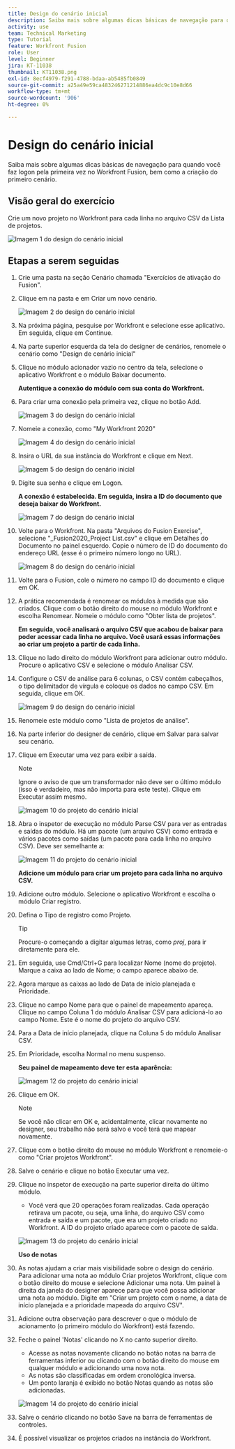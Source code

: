 ```yaml
---
title: Design do cenário inicial
description: Saiba mais sobre algumas dicas básicas de navegação para quando você faz logon pela primeira vez no Workfront Fusion, bem como a criação do primeiro cenário.
activity: use
team: Technical Marketing
type: Tutorial
feature: Workfront Fusion
role: User
level: Beginner
jira: KT-11038
thumbnail: KT11038.png
exl-id: 8ecf4979-f291-4788-bdaa-ab5485fb0849
source-git-commit: a25a49e59ca483246271214886ea4dc9c10e8d66
workflow-type: tm+mt
source-wordcount: '906'
ht-degree: 0%

---
```


# Design do cenário inicial

Saiba mais sobre algumas dicas básicas de navegação para quando você faz logon pela primeira vez no Workfront Fusion, bem como a criação do primeiro cenário.

## Visão geral do exercício

Crie um novo projeto no Workfront para cada linha no arquivo CSV da Lista de projetos.

![Imagem 1 do design do cenário inicial](../12-exercises/assets/initial-scenario-design-1.png)

## Etapas a serem seguidas

1. Crie uma pasta na seção Cenário chamada &quot;Exercícios de ativação do Fusion&quot;.
1. Clique em na pasta e em Criar um novo cenário.

   ![Imagem 2 do design do cenário inicial](../12-exercises/assets/initial-scenario-design-2.png)

1. Na próxima página, pesquise por Workfront e selecione esse aplicativo. Em seguida, clique em Continue.
1. Na parte superior esquerda da tela do designer de cenários, renomeie o cenário como &quot;Design de cenário inicial&quot;
1. Clique no módulo acionador vazio no centro da tela, selecione o aplicativo Workfront e o módulo Baixar documento.

   **Autentique a conexão do módulo com sua conta do Workfront.**

1. Para criar uma conexão pela primeira vez, clique no botão Add.

   ![Imagem 3 do design do cenário inicial](../12-exercises/assets/initial-scenario-design-3.png)

1. Nomeie a conexão, como &quot;My Workfront 2020&quot;

   ![Imagem 4 do design do cenário inicial](../12-exercises/assets/initial-scenario-design-4.png)

1. Insira o URL da sua instância do Workfront e clique em Next.

   ![Imagem 5 do design do cenário inicial](../12-exercises/assets/initial-scenario-design-5.png)

1. Digite sua senha e clique em Logon.

   **A conexão é estabelecida. Em seguida, insira a ID do documento que deseja baixar do Workfront.**

   ![Imagem 7 do design do cenário inicial](../12-exercises/assets/initial-scenario-design-7.png)

1. Volte para o Workfront. Na pasta &quot;Arquivos do Fusion Exercise&quot;, selecione &quot;_Fusion2020_Project List.csv&quot; e clique em Detalhes do Documento no painel esquerdo. Copie o número de ID do documento do endereço URL (esse é o primeiro número longo no URL).

   ![Imagem 8 do design do cenário inicial](../12-exercises/assets/initial-scenario-design-8.png)

1. Volte para o Fusion, cole o número no campo ID do documento e clique em OK.
1. A prática recomendada é renomear os módulos à medida que são criados. Clique com o botão direito do mouse no módulo Workfront e escolha Renomear. Nomeie o módulo como &quot;Obter lista de projetos&quot;.

   **Em seguida, você analisará o arquivo CSV que acabou de baixar para poder acessar cada linha no arquivo. Você usará essas informações ao criar um projeto a partir de cada linha.**

1. Clique no lado direito do módulo Workfront para adicionar outro módulo. Procure o aplicativo CSV e selecione o módulo Analisar CSV.
1. Configure o CSV de análise para 6 colunas, o CSV contém cabeçalhos, o tipo delimitador de vírgula e coloque os dados no campo CSV. Em seguida, clique em OK.

   ![Imagem 9 do design do cenário inicial](../12-exercises/assets/initial-scenario-design-9.png)

1. Renomeie este módulo como &quot;Lista de projetos de análise&quot;.
1. Na parte inferior do designer de cenário, clique em Salvar para salvar seu cenário.
1. Clique em Executar uma vez para exibir a saída.

   >[!NOTE]
   >
   >Ignore o aviso de que um transformador não deve ser o último módulo (isso é verdadeiro, mas não importa para este teste). Clique em Executar assim mesmo.

   ![Imagem 10 do projeto do cenário inicial](../12-exercises/assets/initial-scenario-design-10.png)

1. Abra o inspetor de execução no módulo Parse CSV para ver as entradas e saídas do módulo. Há um pacote (um arquivo CSV) como entrada e vários pacotes como saídas (um pacote para cada linha no arquivo CSV). Deve ser semelhante a:

   ![Imagem 11 do projeto do cenário inicial](../12-exercises/assets/initial-scenario-design-11.png)

   **Adicione um módulo para criar um projeto para cada linha no arquivo CSV.**

1. Adicione outro módulo. Selecione o aplicativo Workfront e escolha o módulo Criar registro.
1. Defina o Tipo de registro como Projeto.

   >[!TIP]
   >
   >Procure-o começando a digitar algumas letras, como *proj*, para ir diretamente para ele.

1. Em seguida, use Cmd/Ctrl+G para localizar Nome (nome do projeto). Marque a caixa ao lado de Nome; o campo aparece abaixo de.
1. Agora marque as caixas ao lado de Data de início planejada e Prioridade.
1. Clique no campo Nome para que o painel de mapeamento apareça. Clique no campo Coluna 1 do módulo Analisar CSV para adicioná-lo ao campo Nome. Este é o nome do projeto do arquivo CSV.
1. Para a Data de início planejada, clique na Coluna 5 do módulo Analisar CSV.
1. Em Prioridade, escolha Normal no menu suspenso.

   **Seu painel de mapeamento deve ter esta aparência:**

   ![Imagem 12 do projeto do cenário inicial](../12-exercises/assets/initial-scenario-design-12.png)

1. Clique em OK.

   >[!NOTE]
   >
   >Se você não clicar em OK e, acidentalmente, clicar novamente no designer, seu trabalho não será salvo e você terá que mapear novamente.

1. Clique com o botão direito do mouse no módulo Workfront e renomeie-o como &quot;Criar projetos Workfront&quot;.
1. Salve o cenário e clique no botão Executar uma vez.
1. Clique no inspetor de execução na parte superior direita do último módulo.

   + Você verá que 20 operações foram realizadas. Cada operação retirava um pacote, ou seja, uma linha, do arquivo CSV como entrada e saída e um pacote, que era um projeto criado no Workfront. A ID do projeto criado aparece com o pacote de saída.

   ![Imagem 13 do projeto do cenário inicial](../12-exercises/assets/initial-scenario-design-13.png)

   **Uso de notas**

1. As notas ajudam a criar mais visibilidade sobre o design do cenário. Para adicionar uma nota ao módulo Criar projetos Workfront, clique com o botão direito do mouse e selecione Adicionar uma nota. Um painel à direita da janela do designer aparece para que você possa adicionar uma nota ao módulo. Digite em &quot;Criar um projeto com o nome, a data de início planejada e a prioridade mapeada do arquivo CSV&quot;.
1. Adicione outra observação para descrever o que o módulo de acionamento (o primeiro módulo do Workfront) está fazendo.
1. Feche o painel &#39;Notas&#39; clicando no X no canto superior direito.

   + Acesse as notas novamente clicando no botão notas na barra de ferramentas inferior ou clicando com o botão direito do mouse em qualquer módulo e adicionando uma nova nota.
   + As notas são classificadas em ordem cronológica inversa.
   + Um ponto laranja é exibido no botão Notas quando as notas são adicionadas.

   ![Imagem 14 do projeto do cenário inicial](../12-exercises/assets/initial-scenario-design-14.png)

1. Salve o cenário clicando no botão Save na barra de ferramentas de controles.
1. É possível visualizar os projetos criados na instância do Workfront.
